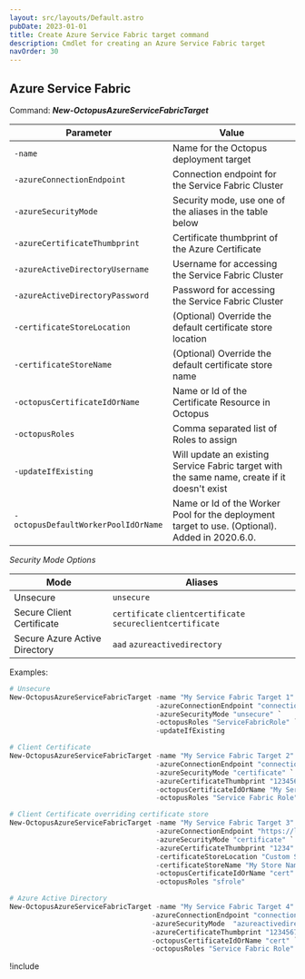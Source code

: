 ```yaml
---
layout: src/layouts/Default.astro
pubDate: 2023-01-01
title: Create Azure Service Fabric target command
description: Cmdlet for creating an Azure Service Fabric target
navOrder: 30
---
```


## Azure Service Fabric
Command: **_New-OctopusAzureServiceFabricTarget_**

| Parameter                           | Value                                                       |
| ----------------------------------- | -------------------------------------------------           |
| `-name`                             | Name for the Octopus deployment target                      |
| `-azureConnectionEndpoint`          | Connection endpoint for the Service Fabric Cluster          |
| `-azureSecurityMode`                | Security mode, use one of the aliases in the table below    |
| `-azureCertificateThumbprint`       | Certificate thumbprint of the Azure Certificate             |
| `-azureActiveDirectoryUsername`     | Username for accessing the Service Fabric Cluster           |
| `-azureActiveDirectoryPassword`     | Password for accessing the Service Fabric Cluster           |
| `-certificateStoreLocation`         | (Optional) Override the default certificate store location  |
| `-certificateStoreName`             | (Optional) Override the default certificate store name      |
| `-octopusCertificateIdOrName`       | Name or Id of the Certificate Resource in Octopus           |
| `-octopusRoles`                     | Comma separated list of Roles to assign                     |
| `-updateIfExisting`                 | Will update an existing Service Fabric target with the same name, create if it doesn't exist |
| `-octopusDefaultWorkerPoolIdOrName` | Name or Id of the Worker Pool for the deployment target to use. (Optional). Added in 2020.6.0. |

_Security Mode Options_

| Mode | Aliases |
| --- | --- |
| Unsecure | `unsecure` |
| Secure Client Certificate | `certificate` `clientcertificate` `secureclientcertificate` |
| Secure Azure Active Directory | `aad` `azureactivedirectory`|

Examples:
```powershell
# Unsecure
New-OctopusAzureServiceFabricTarget -name "My Service Fabric Target 1" `
                                    -azureConnectionEndpoint "connectionEndpoint" `
                                    -azureSecurityMode "unsecure" `
                                    -octopusRoles "ServiceFabricRole" `
                                    -updateIfExisting

# Client Certificate
New-OctopusAzureServiceFabricTarget -name "My Service Fabric Target 2" `
                                    -azureConnectionEndpoint "connectionEndpoint" `
                                    -azureSecurityMode "certificate" `
                                    -azureCertificateThumbprint "1234567890" `
                                    -octopusCertificateIdOrName "My Service Fabric Certificate" `
                                    -octopusRoles "Service Fabric Role"

# Client Certificate overriding certificate store
New-OctopusAzureServiceFabricTarget -name "My Service Fabric Target 3" `
                                    -azureConnectionEndpoint "https://localhost" `
                                    -azureSecurityMode "certificate" `
                                    -azureCertificateThumbprint "1234" `
                                    -certificateStoreLocation "Custom Store Location" `
                                    -certificateStoreName "My Store Name" `
                                    -octopusCertificateIdOrName "cert" `
                                    -octopusRoles "sfrole"

# Azure Active Directory
New-OctopusAzureServiceFabricTarget -name "My Service Fabric Target 4" `
                                   -azureConnectionEndpoint "connectionEndpoint" `
                                   -azureSecurityMode  "azureactivedirectory" `
                                   -azureCertificateThumbprint "1234567890" `
                                   -octopusCertificateIdOrName "cert" `
                                   -octopusRoles "Service Fabric Role"

```

!include <create-deployment-targets-hint>